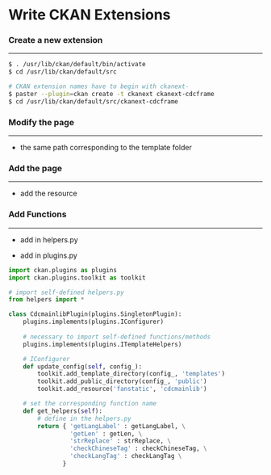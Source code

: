 # Write CKAN Extensions

<script type="text/javascript" src="../js/general.js"></script>

### Create a new extension
---

```bash
$ . /usr/lib/ckan/default/bin/activate
$ cd /usr/lib/ckan/default/src

# CKAN extension names have to begin with ckanext-
$ paster --plugin=ckan create -t ckanext ckanext-cdcframe
$ cd /usr/lib/ckan/default/src/ckanext-cdcframe
```

### Modify the page
---

* the same path corresponding to the template folder

### Add the page
---

* add the resource

### Add Functions
---

* add in helpers.py

* add in plugins.py

```python
import ckan.plugins as plugins
import ckan.plugins.toolkit as toolkit

# import self-defined helpers.py
from helpers import *

class CdcmainlibPlugin(plugins.SingletonPlugin):
    plugins.implements(plugins.IConfigurer)
    
    # necessary to import self-defined functions/methods
    plugins.implements(plugins.ITemplateHelpers)

    # IConfigurer
    def update_config(self, config_):
        toolkit.add_template_directory(config_, 'templates')
        toolkit.add_public_directory(config_, 'public')
        toolkit.add_resource('fanstatic', 'cdcmainlib')

    # set the corresponding function name 
    def get_helpers(self):
        # define in the helpers.py
        return { 'getLangLabel' : getLangLabel, \
                 'getLen' : getLen, \
                 'strReplace' : strReplace, \
                 'checkChineseTag' : checkChineseTag, \
                 'checkLangTag' : checkLangTag \
               }
```